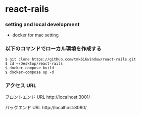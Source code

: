 # react-rails

### setting and local development

- docker for mac setting

### 以下のコマンドでローカル環境を作成する

```
$ git clone https://github.com/tmk616window/react-rails.git
$ cd ~/Desktop/react-rails
$ docker-compose build
$ docker-compose up -d
```

### アクセス URL

フロントエンド URL
http://localhost:3001/

バックエンド URL
http://localhost:8080/
